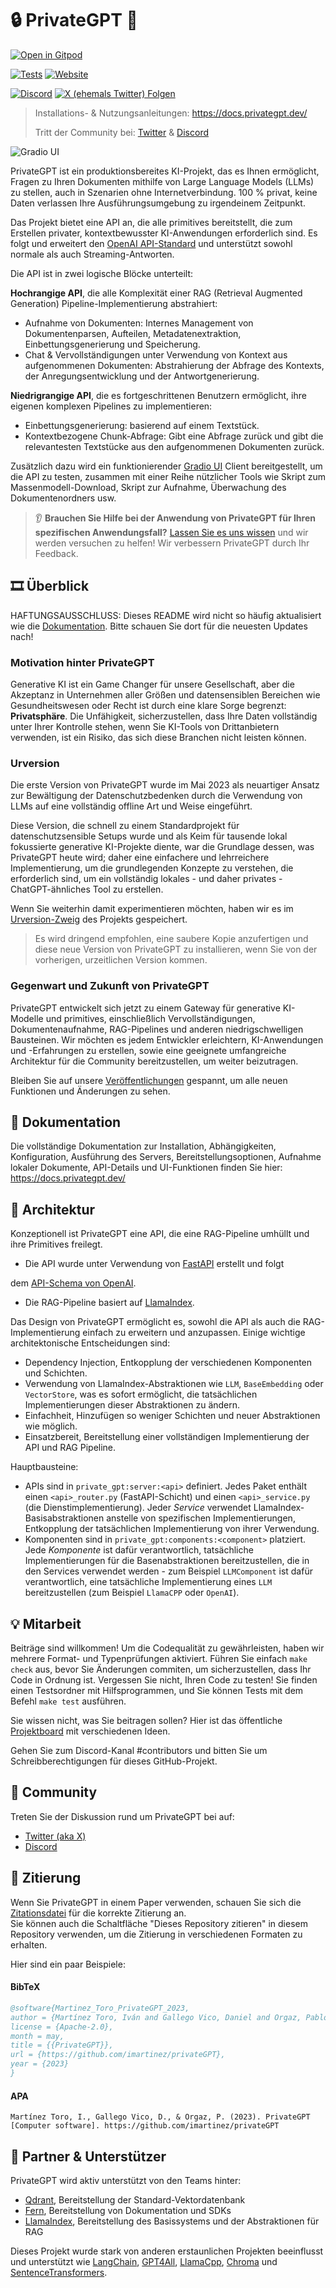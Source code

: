 # 🔒 PrivateGPT 📑


[![Open in Gitpod](https://gitpod.io/button/open-in-gitpod.svg)](https://gitpod.io/#https://github.com/TogetherAI4/privateGPT)


[![Tests](https://github.com/imartinez/privateGPT/actions/workflows/tests.yml/badge.svg)](https://github.com/imartinez/privateGPT/actions/workflows/tests.yml?query=branch%3Amain)
[![Website](https://img.shields.io/website?up_message=check%20it&down_message=down&url=https%3A%2F%2Fdocs.privategpt.dev%2F&label=Dokumentation)](https://docs.privategpt.dev/)

[![Discord](https://img.shields.io/discord/1164200432894234644?logo=discord&label=PrivateGPT)](https://discord.gg/bK6mRVpErU)
[![X (ehemals Twitter) Folgen](https://img.shields.io/twitter/follow/ZylonPrivateGPT)](https://twitter.com/ZylonPrivateGPT)


> Installations- & Nutzungsanleitungen: https://docs.privategpt.dev/
> 
> Tritt der Community bei: [Twitter](https://twitter.com/PrivateGPT_AI) & [Discord](https://discord.gg/bK6mRVpErU)

![Gradio UI](/fern/docs/assets/ui.png?raw=true)

PrivateGPT ist ein produktionsbereites KI-Projekt, das es Ihnen ermöglicht, Fragen zu Ihren Dokumenten mithilfe von Large Language Models (LLMs) zu stellen, auch in Szenarien ohne Internetverbindung. 100 % privat, keine Daten verlassen Ihre Ausführungsumgebung zu irgendeinem Zeitpunkt.

Das Projekt bietet eine API an, die alle primitives bereitstellt, die zum Erstellen privater, kontextbewusster KI-Anwendungen erforderlich sind. Es folgt und erweitert den [OpenAI API-Standard](https://openai.com/blog/openai-api) und unterstützt sowohl normale als auch Streaming-Antworten.

Die API ist in zwei logische Blöcke unterteilt:

**Hochrangige API**, die alle Komplexität einer RAG (Retrieval Augmented Generation) Pipeline-Implementierung abstrahiert:
- Aufnahme von Dokumenten: Internes Management von Dokumentenparsen, Aufteilen, Metadatenextraktion, Einbettungsgenerierung und Speicherung.
- Chat & Vervollständigungen unter Verwendung von Kontext aus aufgenommenen Dokumenten: Abstrahierung der Abfrage des Kontexts, der Anregungsentwicklung und der Antwortgenerierung.

**Niedrigrangige API**, die es fortgeschrittenen Benutzern ermöglicht, ihre eigenen komplexen Pipelines zu implementieren:
- Einbettungsgenerierung: basierend auf einem Textstück.
- Kontextbezogene Chunk-Abfrage: Gibt eine Abfrage zurück und gibt die relevantesten Textstücke aus den aufgenommenen Dokumenten zurück.

Zusätzlich dazu wird ein funktionierender [Gradio UI](https://www.gradio.app/) Client bereitgestellt, um die API zu testen, zusammen mit einer Reihe nützlicher Tools wie Skript zum Massenmodell-Download, Skript zur Aufnahme, Überwachung des Dokumentenordners usw.

> 👂 **Brauchen Sie Hilfe bei der Anwendung von PrivateGPT für Ihren spezifischen Anwendungsfall?**
> [Lassen Sie es uns wissen](https://forms.gle/4cSDmH13RZBHV9at7)
> und wir werden versuchen zu helfen! Wir verbessern PrivateGPT durch Ihr Feedback.

## 🎞️ Überblick
HAFTUNGSAUSSCHLUSS: Dieses README wird nicht so häufig aktualisiert wie die [Dokumentation](https://docs.privategpt.dev/).
Bitte schauen Sie dort für die neuesten Updates nach!

### Motivation hinter PrivateGPT
Generative KI ist ein Game Changer für unsere Gesellschaft, aber die Akzeptanz in Unternehmen aller Größen und datensensiblen Bereichen wie Gesundheitswesen oder Recht ist durch eine klare Sorge begrenzt: **Privatsphäre**.
Die Unfähigkeit, sicherzustellen, dass Ihre Daten vollständig unter Ihrer Kontrolle stehen, wenn Sie KI-Tools von Drittanbietern verwenden, ist ein Risiko, das sich diese Branchen nicht leisten können.

### Urversion
Die erste Version von PrivateGPT wurde im Mai 2023 als neuartiger Ansatz zur Bewältigung der Datenschutzbedenken durch die Verwendung von LLMs auf eine vollständig offline Art und Weise eingeführt.

Diese Version, die schnell zu einem Standardprojekt für datenschutzsensible Setups wurde und als Keim für tausende lokal fokussierte generative KI-Projekte diente, war die Grundlage dessen, was PrivateGPT heute wird; daher eine einfachere und lehrreichere Implementierung, um die grundlegenden Konzepte zu verstehen, die erforderlich sind, um ein vollständig lokales - und daher privates - ChatGPT-ähnliches Tool zu erstellen.

Wenn Sie weiterhin damit experimentieren möchten, haben wir es im [Urversion-Zweig](https://github.com/imartinez/privateGPT/tree/primordial) des Projekts gespeichert.

> Es wird dringend empfohlen, eine saubere Kopie anzufertigen und diese neue Version von
PrivateGPT zu installieren, wenn Sie von der vorherigen, urzeitlichen Version kommen.

### Gegenwart und Zukunft von PrivateGPT
PrivateGPT entwickelt sich jetzt zu einem Gateway für generative KI-Modelle und primitives, einschließlich
Vervollständigungen, Dokumentenaufnahme, RAG-Pipelines und anderen niedrigschwelligen Bausteinen.
Wir möchten es jedem Entwickler erleichtern, KI-Anwendungen und -Erfahrungen zu erstellen, sowie eine geeignete umfangreiche Architektur für die Community bereitzustellen, um weiter beizutragen.

Bleiben Sie auf unsere [Veröffentlichungen](https://github.com/imartinez/privateGPT/releases) gespannt, um alle neuen Funktionen und Änderungen zu sehen.

## 📄 Dokumentation
Die vollständige Dokumentation zur Installation, Abhängigkeiten, Konfiguration, Ausführung des Servers, Bereitstellungsoptionen,
Aufnahme lokaler Dokumente, API-Details und UI-Funktionen finden Sie hier: https://docs.privategpt.dev/

## 🧩 Architektur
Konzeptionell ist PrivateGPT eine API, die eine RAG-Pipeline umhüllt und ihre
Primitives freilegt.
* Die API wurde unter Verwendung von [FastAPI](https://fastapi.tiangolo.com/) erstellt und folgt
 

 dem [API-Schema von OpenAI](https://platform.openai.com/docs/api-reference).
* Die RAG-Pipeline basiert auf [LlamaIndex](https://www.llamaindex.ai/).

Das Design von PrivateGPT ermöglicht es, sowohl die API als auch die
RAG-Implementierung einfach zu erweitern und anzupassen. Einige wichtige architektonische Entscheidungen sind:
* Dependency Injection, Entkopplung der verschiedenen Komponenten und Schichten.
* Verwendung von LlamaIndex-Abstraktionen wie `LLM`, `BaseEmbedding` oder `VectorStore`,
  was es sofort ermöglicht, die tatsächlichen Implementierungen dieser Abstraktionen zu ändern.
* Einfachheit, Hinzufügen so weniger Schichten und neuer Abstraktionen wie möglich.
* Einsatzbereit, Bereitstellung einer vollständigen Implementierung der API und RAG
  Pipeline.

Hauptbausteine:
* APIs sind in `private_gpt:server:<api>` definiert. Jedes Paket enthält einen
  `<api>_router.py` (FastAPI-Schicht) und einen `<api>_service.py` (die
  Dienstimplementierung). Jeder *Service* verwendet LlamaIndex-Basisabstraktionen anstelle von spezifischen Implementierungen,
  Entkopplung der tatsächlichen Implementierung von ihrer Verwendung.
* Komponenten sind in
  `private_gpt:components:<component>` platziert. Jede *Komponente* ist dafür verantwortlich,
  tatsächliche Implementierungen für die Basenabstraktionen bereitzustellen, die in den Services verwendet werden - zum Beispiel
  `LLMComponent` ist dafür verantwortlich, eine tatsächliche Implementierung eines `LLM` bereitzustellen
  (zum Beispiel `LlamaCPP` oder `OpenAI`).

## 💡 Mitarbeit
Beiträge sind willkommen! Um die Codequalität zu gewährleisten, haben wir mehrere Format- und
Typenprüfungen aktiviert. Führen Sie einfach `make check` aus, bevor Sie Änderungen commiten, um sicherzustellen, dass Ihr Code in Ordnung ist.
Vergessen Sie nicht, Ihren Code zu testen! Sie finden einen Testsordner mit Hilfsprogrammen, und Sie können
Tests mit dem Befehl `make test` ausführen.

Sie wissen nicht, was Sie beitragen sollen? Hier ist das öffentliche
[Projektboard](https://github.com/users/imartinez/projects/3) mit verschiedenen Ideen.

Gehen Sie zum Discord-Kanal
#contributors und bitten Sie um Schreibberechtigungen für dieses GitHub-Projekt.

## 💬 Community
Treten Sie der Diskussion rund um PrivateGPT bei auf:
- [Twitter (aka X)](https://twitter.com/PrivateGPT_AI)
- [Discord](https://discord.gg/bK6mRVpErU)

## 📖 Zitierung
Wenn Sie PrivateGPT in einem Paper verwenden, schauen Sie sich die [Zitationsdatei](CITATION.cff) für die korrekte Zitierung an.  
Sie können auch die Schaltfläche "Dieses Repository zitieren" in diesem Repository verwenden, um die Zitierung in verschiedenen Formaten zu erhalten.

Hier sind ein paar Beispiele:

#### BibTeX
```bibtex
@software{Martinez_Toro_PrivateGPT_2023,
author = {Martínez Toro, Iván and Gallego Vico, Daniel and Orgaz, Pablo},
license = {Apache-2.0},
month = may,
title = {{PrivateGPT}},
url = {https://github.com/imartinez/privateGPT},
year = {2023}
}
```

#### APA
```
Martínez Toro, I., Gallego Vico, D., & Orgaz, P. (2023). PrivateGPT [Computer software]. https://github.com/imartinez/privateGPT
```

## 🤗 Partner & Unterstützer
PrivateGPT wird aktiv unterstützt von den Teams hinter:
* [Qdrant](https://qdrant.tech/), Bereitstellung der Standard-Vektordatenbank
* [Fern](https://buildwithfern.com/), Bereitstellung von Dokumentation und SDKs
* [LlamaIndex](https://www.llamaindex.ai/), Bereitstellung des Basissystems und der Abstraktionen für RAG

Dieses Projekt wurde stark von anderen erstaunlichen Projekten beeinflusst und unterstützt wie
[LangChain](https://github.com/hwchase17/langchain),
[GPT4All](https://github.com/nomic-ai/gpt4all),
[LlamaCpp](https://github.com/ggerganov/llama.cpp),
[Chroma](https://www.trychroma.com/)
und [SentenceTransformers](https://www.sbert.net/).
